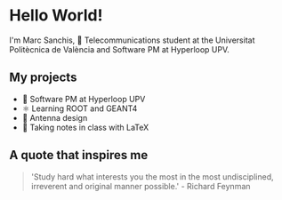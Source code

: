 # Hello World!
I'm Marc Sanchis, 📡 Telecommunications student at the Universitat Politècnica de València and Software PM at Hyperloop UPV.

## My projects
- 🚄 Software PM at Hyperloop UPV
- ⚛️ Learning ROOT and GEANT4
- 📡 Antenna design
- 📓 Taking notes in class with LaTeX

## A quote that inspires me
> 'Study hard what interests you the most in the most undisciplined, irreverent and original manner possible.' - Richard Feynman
